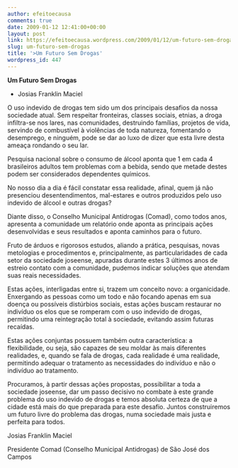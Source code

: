 ```yaml
---
author: efeitoecausa
comments: true
date: 2009-01-12 12:41:00+00:00
layout: post
link: https://efeitoecausa.wordpress.com/2009/01/12/um-futuro-sem-drogas/
slug: um-futuro-sem-drogas
title: '>Um Futuro Sem Drogas'
wordpress_id: 447
---
```


>

**Um Futuro Sem Drogas**

  * Josias  Franklin Maciel

O uso indevido de drogas tem sido um dos principais desafios da nossa sociedade atual. Sem respeitar fronteiras, classes sociais, etnias, a droga infiltra-se nos lares, nas comunidades, destruindo famílias, projetos de vida, servindo de combustível à violências de toda natureza, fomentando o desemprego, e ninguém, pode se dar ao luxo de dizer que esta livre desta ameaça rondando o seu lar.

Pesquisa nacional sobre o consumo de álcool aponta que 1 em cada 4 brasileiros adultos tem problemas com a bebida, sendo que metade destes podem ser considerados dependentes químicos.

No nosso dia a dia é fácil constatar essa realidade, afinal, quem já não presenciou desentendimentos, mal-estares e outros produzidos pelo uso indevido de álcool e outras drogas?

Diante disso, o Conselho Municipal Antidrogas (Comad), como todos anos, apresenta a comunidade um relatório onde aponta as principais ações desenvolvidas e seus resultados e aponta caminhos para o futuro.

Fruto de árduos e rigorosos estudos, aliando a prática, pesquisas, novas metologias e procedimentos e, principalmente, as particularidades de cada setor da sociedade joseense, apuradas durante estes 3 últimos anos de estreio contato com a comunidade, pudemos indicar soluções que atendam suas reais necessidades.

Estas ações, interligadas entre si, trazem um conceito novo: a organicidade. Enxergando as pessoas como um todo e não focando apenas em sua doença ou possíveis distúrbios sociais, estas ações buscam restaurar no indivíduo os elos que se romperam com o uso indevido de drogas, permitindo uma reintegração total à sociedade, evitando assim futuras recaídas.

Estas ações conjuntas possuem também outra característica: a flexibilidade, ou seja, são capazes de seu moldar às mais diferentes realidades, e, quando se fala de drogas, cada realidade é uma realidade, permitindo adequar o tratamento as necessidades do indivíduo e não o indivíduo ao tratamento.

  


Procuramos, à partir dessas ações propostas, possibilitar a toda a sociedade joseense, dar um passo decisivo no combate à este grande problema do uso indevido de drogas e temos absoluta certeza de que a cidade está mais do que preparada para este desafio. Juntos construiremos um futuro livre do problema das drogas, numa sociedade mais justa e perfeita para todos.

  


Josias Franklin Maciel

Presidente Comad (Conselho Municipal Antidrogas) de São José dos Campos
